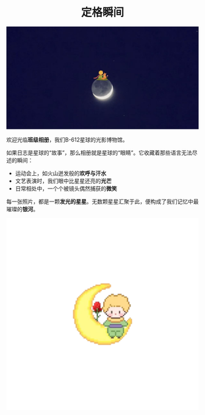 <h1 style="text-align:center;font-weight:bold">定格瞬间</h1>

![littleprince](../images/littleprince4.jpg)

欢迎光临**班级相册**，我们B-612星球的光影博物馆。

如果日志是星球的“故事”，那么相册就是星球的“眼睛”。它收藏着那些语言无法尽述的瞬间：
    <ul>
        <li>运动会上，如火山迸发般的**欢呼与汗水**
        <li>文艺表演时，我们眼中比星星还亮的**光芒**
        <li>日常相处中，一个个被镜头偶然捕获的**微笑**
    </ul>

每一张照片，都是一颗**发光的星星**。无数颗星星汇聚于此，便构成了我们记忆中最璀璨的**银河**。
<div class="mascot">
    <img src="../../images/littleprince10.png">
</div>